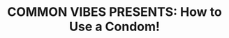 ---
title:  "COMMON VIBES PRESENTS: How to Use a Condom!"
datestamp: March 8 2020 1:00 PM
categories: promos
color: blue
border: border-blue
background: bg-yellow
description: "HAPPY INTERNATIONAL WOMEN’S DAY!<br/>
To celebrate this wonderful day, and the gorgeous weather in Chi-Town..<br/>
Meet Quinn as she gives a mini sex ed lesson on condoms!<br/>
Stay tuned for Common Vibes Season One, premiering this April!<br/>
www.commonvibesseries.com<br/>
INSTA: @akfeatures<br/>
Music:<br/>
bensound.com;<br/>
Perfect Blue - Running From the Hills"
media: <iframe src="" data-src="https://www.youtube.com/embed/X65k5bKwVEU" width="476" style="overflow:hidden; height:100%" scrolling="no" frameborder="0" allowTransparency="true" allowFullScreen="true" class="lb-blue fb-video"></iframe>
---